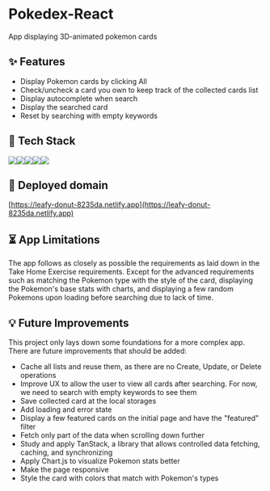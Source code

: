 # Pokedex-React

App displaying 3D-animated pokemon cards 

## ✨ Features
- Display Pokemon cards by clicking All
- Check/uncheck a card you own to keep track of the collected cards list
- Display autocomplete when search
- Display the searched card
- Reset by searching with empty keywords

## 🔧 Tech Stack

<img src="https://img.shields.io/badge/javascript-F7DF1E?style=for-the-badge&logo=javascript&logoColor=black"><img src="https://img.shields.io/badge/react-61DAFB?style=for-the-badge&logo=react&logoColor=black"><img src="https://img.shields.io/badge/css-1572B6?style=for-the-badge&logo=css3&logoColor=white"><img src="https://img.shields.io/badge/HTML5-E34F26?style=for-the-badge&logo=HTML5&logoColor=white"><img src="https://img.shields.io/badge/axios-2A1659?style=for-the-badge&logo= Query&logoColor=blue">


## 🔗 Deployed domain
[https://leafy-donut-8235da.netlify.app](https://leafy-donut-8235da.netlify.app)

## ⏳ App Limitations
The app follows as closely as possible the requirements as laid down in the Take Home Exercise requirements. Except for the advanced requirements such as matching the Pokemon type with the style of the card, displaying the Pokemon's base stats with charts, and displaying a few random Pokemons upon loading before searching due to lack of time.

## 💡 Future Improvements

This project only lays down some foundations for a more complex app. There are future improvements that should be added:

- Cache all lists and reuse them, as there are no Create, Update, or Delete operations
- Improve UX to allow the user to view all cards after searching. For now, we need to search with empty keywords to see them
- Save collected card at the local storages 
- Add loading and error state
- Display a few featured cards on the initial page and have the "featured" filter
- Fetch only part of the data when scrolling down further
- Study and apply TanStack, a library that allows controlled data fetching, caching, and synchronizing
- Apply Chart.js to visualize Pokemon stats better
- Make the page responsive
- Style the card with colors that match with Pokemon's types
